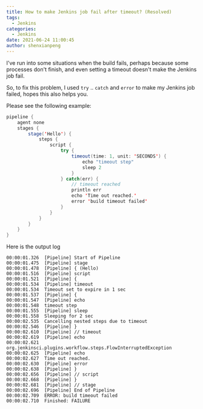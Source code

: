 ```yaml
---
title: How to make Jenkins job fail after timeout? (Resolved)
tags:
  - Jenkins
categories:
  - Jenkins
date: 2021-06-24 11:00:45
author: shenxianpeng
---
```


I've run into some situations when the build fails, perhaps because some processes don't finish, and even setting a timeout doesn't make the Jenkins job fail.

So, to fix this problem, I used `try` .. `catch` and `error` to make my Jenkins job failed, hopes this also helps you.

Please see the following example:

```java
pipeline {
    agent none
    stages {
        stage('Hello') {
            steps {
                script {
                    try {
                        timeout(time: 1, unit: 'SECONDS') {
                            echo "timeout step"
                            sleep 2
                        }
                    } catch(err) {
                        // timeout reached
                        println err
                        echo 'Time out reached.'
                        error 'build timeout failed'
                    }
                }
            }
        }
    }
}
```

Here is the output log

```log
00:00:01.326  [Pipeline] Start of Pipeline
00:00:01.475  [Pipeline] stage
00:00:01.478  [Pipeline] { (Hello)
00:00:01.516  [Pipeline] script
00:00:01.521  [Pipeline] {
00:00:01.534  [Pipeline] timeout
00:00:01.534  Timeout set to expire in 1 sec
00:00:01.537  [Pipeline] {
00:00:01.547  [Pipeline] echo
00:00:01.548  timeout step
00:00:01.555  [Pipeline] sleep
00:00:01.558  Sleeping for 2 sec
00:00:02.535  Cancelling nested steps due to timeout
00:00:02.546  [Pipeline] }
00:00:02.610  [Pipeline] // timeout
00:00:02.619  [Pipeline] echo
00:00:02.621  org.jenkinsci.plugins.workflow.steps.FlowInterruptedException
00:00:02.625  [Pipeline] echo
00:00:02.627  Time out reached.
00:00:02.630  [Pipeline] error
00:00:02.638  [Pipeline] }
00:00:02.656  [Pipeline] // script
00:00:02.668  [Pipeline] }
00:00:02.681  [Pipeline] // stage
00:00:02.696  [Pipeline] End of Pipeline
00:00:02.709  ERROR: build timeout failed
00:00:02.710  Finished: FAILURE
```
